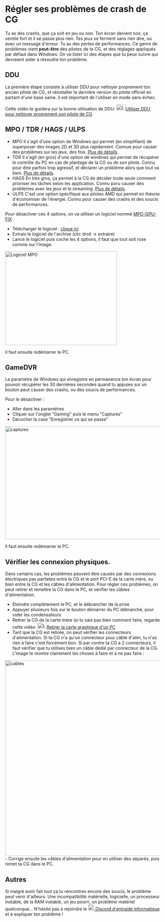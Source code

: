 # Régler ses problèmes de crash de CG

Tu as des crashs, que ça soit en jeu ou non. Ton écran devient noir, ça ventile fort et il se passe plus rien. Tes jeux se ferment sans rien dire, ou avec un message d'erreur. Tu as des pertes de performances.
Ce genre de problèmes vient **peut-être** des pilotes de ta CG, et des réglages appliqués par défaut dans Windows. On va lister ici des étapes que tu peux suivre qui devraient aider à résoudre ton problème.

## DDU
La première étape consiste à utiliser DDU pour nettoyer proprement ton ancien pilote de CG, et réinstaller la dernière version du pilote officiel en partant d'une base saine. Il est important de l'utiliser en mode sans échec.

Cette vidéo te guidera sur la bonne utilisation de DDU: [<img src="https://i.imgur.com/cRUau5i.png" height="20" width="30" alt="Logo YouTube" class="img-logo-ytb">Utiliser DDU pour nettoyer proprement son pilote de CG](https://youtu.be/efAjIwAuqYg)
## MPO / TDR / HAGS / ULPS
- MPO
Il s'agit d'une option de Windows qui permet (en simplifiant) de superposer des images 2D et 3D plus rapidement. Connue pour causer des problèmes sur les jeux, des fois. [Plus de détails](https://learn.microsoft.com/en-us/windows-hardware/drivers/display/multiplane-overlay-support). 
- TDR
Il s'agit (en gros) d'une option de windows qui permet de récupérer le contrôle du PC en cas de plantage de la CG ou de son pilote. Connu pour être parfois trop agressif, et déclarer un problème alors que tout va bien. [Plus de détails](https://learn.microsoft.com/en-us/windows-hardware/drivers/display/timeout-detection-and-recovery).
- HAGS
En très gros, ça permet à la CG de décider toute seule comment prioriser les tâches selon les application. Connu poru causer des problèmes avec les jeux et le streaming. [Plus de détails](https://devblogs.microsoft.com/directx/hardware-accelerated-gpu-scheduling/). 
- ULPS
C'est une option spécifique aux pilotes AMD qui permet en théorie d'économiser de l'énergie. Connu pour causer des crashs et des soucis de performances.

Pour désactiver ces 4 options, on va utiliser un logiciel nommé [MPO-GPU-FIX](https://github.com/RedDot-3ND7355/MPO-GPU-FIX)

- Télécharger le logiciel : [clique ici](https://github.com/RedDot-3ND7355/MPO-GPU-FIX/releases/download/Update4/MPOGPUFIX.zip)
- Extrais le logiciel de l'archive (clic droit -> extraire)
- Lance le logiciel puis coche les 4 options, il faut que tout soit rose comme sur l'image.
<img src="https://i.imgur.com/9CIqIme.png" height="304" width="364" alt="Logiciel MPO" class="img-mpo">

Il faut ensuite redémarrer le PC.

## GameDVR

Le paramètre de Windows qui enregistre en permanence ton écran pour pouvoir récupérer les 30 dernières secondes quand tu appuies sur un bouton peut causer des crashs, ou des soucis de performances.

Pour le désactiver : 
- Aller dans les paramètres
- Cliquer sur l'onglet "Gaming" puis le menu "Captures"
- Décocher la case "Enregistrer ce qui se passe"
<img src="https://i.imgur.com/3gH4HBP.png" height="367" width="1053"  alt="captures" class="ccapture">

Il faut ensuite redémarrer le PC.

## Vérifier les connexion physiques.

Dans certains cas, les problèmes peuvent être causés par des connexions électriques pas parfaites entre la CG et le port PCI-E de la carte mère, ou bien entre la CG et les câbles d'alimentation. Pour régler ces problèmes, on peut retirer et remettre la CG dans le PC, et vérifier les câbles d'alimentation.

- Eteindre complètement le PC, et le débrancher de la prise
- Appuyer plusieurs fois sur le bouton démarrer du PC débranché, pour vider les condensateurs
- Retirer la CG de la carte mère (si tu sais pas bien comment faire, regarde cette vidéo: [<img src="https://i.imgur.com/cRUau5i.png" height="20" width="30" alt="Logo YouTube" class="img-logo-ytb">Retirer la carte graphique d'un PC](https://www.youtube.com/watch?v=LAnjWS35oOA)
- Tant que la CG est retirée, on peut vérifier les connecteurs d'alimentation. Si ta CG n'a qu'un connecteur pour câble d'alim, tu n'as rien à faire c'est forcément bon. Si par contre ta CG a 2 connecteurs, il faut vérifier que tu utilises bien un câble dédié par connecteur de la CG. L'image te montre clairement les choses à faire et à ne pas faire :
<img src="https://i.imgur.com/kZkvhN7.png" height="635" width="757"  alt="cables" class="cable">
- Corrige ensuite les câbles d'alimentation pour en utiliser des séparés, puis remet ta CG dans le PC.

## Autres

Si malgré avoir fait tout ça tu rencontres encore des soucis, le problème peut venir d'ailleurs. Une incompatibilité matérielle, logicielle, un processeur instable, de la RAM instable, un jeu pourri, un problème matériel quelconque...
N'hésite pas à rejoindre le [<img src="https://i.imgur.com/b8g1o9k.png" width="20" height="20" alt="Logo discord" class="img-logo-discord"> Discord d'entraide informatique](https://discord.gg/informatique) et à expliquer ton problème !
